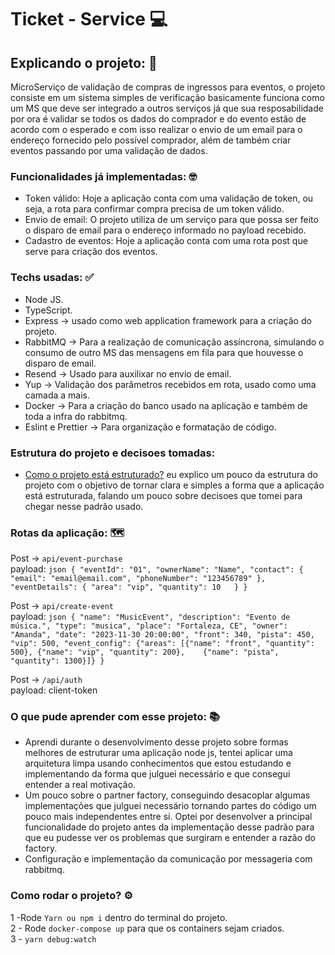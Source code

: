 # Ticket - Service 💻

## Explicando o projeto: 🎯
MicroServiço de validação de compras de ingressos para eventos, o projeto consiste em um sistema simples de verificação basicamente funciona como um MS que deve ser integrado a outros serviços já que sua resposabilidade por ora é validar se todos os dados do comprador e do evento estão de acordo com o esperado e com isso realizar o envio de um email para o endereço fornecido pelo possível comprador, além de também criar eventos passando por uma validação de dados. 

### Funcionalidades já implementadas: 🤓
* Token válido: Hoje a aplicação conta com uma validação de token, ou seja, a rota para confirmar compra precisa de um token válido.
* Envio de email: O projeto utiliza de um serviço para que possa ser feito o disparo de email para o endereço informado no payload recebido.
* Cadastro de eventos: Hoje a aplicação conta com uma rota post que serve para criação dos eventos.


### Techs usadas: ✅ 
* Node JS.
* TypeScript.
* Express -> usado como web application framework para a criação do projeto.
* RabbitMQ -> Para a realização de comunicação assíncrona, simulando o consumo de outro MS das mensagens em fila para que houvesse o disparo de email.
* Resend -> Usado para auxilixar no envio de email.
* Yup -> Validação dos parâmetros recebidos em rota, usado como uma camada a mais.
* Docker -> Para a criação do banco usado na aplicação e também de toda a infra do rabbitmq.
* Eslint e Prettier -> Para organização e formatação de código.

### Estrutura do projeto e decisoes tomadas: 
- [Como o projeto está estruturado?](./STRUCTURE.MD) eu explico um pouco da estrutura do projeto com o objetivo de tornar clara e simples a forma que a aplicação está estruturada, falando um pouco sobre decisoes
que tomei para chegar nesse padrão usado.  
### Rotas da aplicação: 🗺️
Post -> `api/event-purchase` 
    </br>
payload: 
       ```json
       {
		"eventId": "01",
        "ownerName": "Name",
        "contact": {
        "email": "email@email.com",
        "phoneNumber": "123456789"
        },
        "eventDetails": {
        "area": "vip",
        "quantity": 10  
        }
    }```

Post -> `api/create-event` 
    </br>
payload: 
       ```json
    {
        "name": "MusicEvent",
        "description": "Evento de música.",
        "type": "musica",
        "place": "Fortaleza, CE",
        "owner": "Amanda",
        "date": "2023-11-30 20:00:00",
        "front": 340,
        "pista": 450,
        "vip": 500,
        "event_config": {"areas": [{"name": "front", "quantity": 500}, {"name": "vip", "quantity": 200}, 	{"name": "pista", "quantity": 1300}]}
    }```
    
Post -> `/api/auth`
</br>
payload: client-token


### O que pude aprender com esse projeto: 📚
* Aprendi durante o desenvolvimento desse projeto sobre formas melhores de estruturar uma aplicação node js, tentei aplicar uma arquitetura limpa usando conhecimentos que estou estudando e implementando da forma que julguei necessário e que consegui entender a real motivação. 
* Um pouco sobre o partner factory, conseguindo desacoplar algumas implementações que julguei necessário tornando partes do código um pouco mais independentes entre si. Optei por desenvolver a principal funcionalidade do projeto antes da implementação desse padrão para que eu pudesse ver os problemas que surgiram e entender a razão do factory.
* Configuração e implementação da comunicação por messageria com rabbitmq. 

### Como rodar o projeto? ⚙️
1 -Rode `Yarn ou npm i` dentro do terminal do projeto.
 </br>
 2 - Rode `docker-compose up` para que os containers sejam criados.
 </br>
 3 - `yarn debug:watch`

